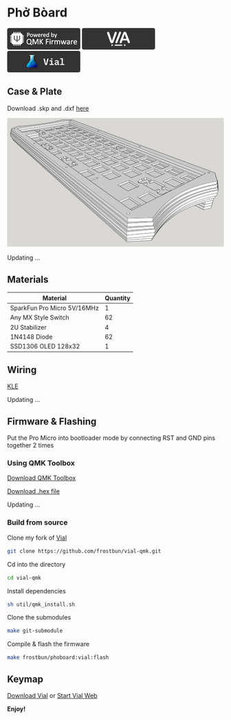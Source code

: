 # Phở Bòard

![QMK](image/qmk.png)
![VIA](image/via.png)
![Vial](image/vial.png)

## Case & Plate

Download .skp and .dxf [here](case_plate.zip)

![Render](image/phoboard_render.png)

Updating ...

## Materials

Material | Quantity
---|---
SparkFun Pro Micro 5V/16MHz | 1
Any MX Style Switch | 62
2U Stabilizer | 4
1N4148 Diode | 62
SSD1306 OLED 128x32 | 1

## Wiring

[KLE](http://www.keyboard-layout-editor.com/#/gists/4cfd5da9ece87a8a6bd2f5c80a84bed2)

Updating ...

## Firmware & Flashing

Put the Pro Micro into bootloader mode by connecting RST and GND pins together 2 times

### Using QMK Toolbox

[Download QMK Toolbox](https://github.com/qmk/qmk_toolbox/releases)

[Download .hex file]()

Updating ...

### Build from source

Clone my fork of [Vial](https://github.com/frostbun/vial-qmk)
```bash
git clone https://github.com/frostbun/vial-qmk.git
```

Cd into the directory
```bash
cd vial-qmk
```

Install dependencies
```bash
sh util/qmk_install.sh
```

Clone the submodules
```bash
make git-submodule
```

Compile & flash the firmware
```bash
make frostbun/phoboard:vial:flash
```

## Keymap

[Download Vial](https://get.vial.today/download/) or [Start Vial Web](https://vial.rocks/)

**Enjoy!**
